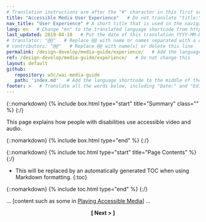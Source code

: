 ```yaml
---
# Translation instructions are after the "#" character in this first section. They are comments that do not show up in the web page. You do not need to translate the instructions after #.
title: "Accessible Media User Experience"   # Do not translate "title:". Do translate the text after "title:".
nav_title: "User Experience" # A short title that is used in the navigation
lang: en   # Change "en" to the translated language shortcode from https://www.iana.org/assignments/language-subtag-registry/language-subtag-registry
last_updated: 2019-04-10   # Put the date of this translation YYYY-MM-DD (with month in the middle)
# translator: "@@"   # Replace @@ with name or names separated with a comma
# contributors: "@@"   # Replace @@ with name(s) or delete this line
permalink: /design-develop/media-guide/experience/   # Add the language shortcode to the end; for example /fundamentals/accessibility-intro/fr
ref: /design-develop/media-guide/experience/   # Do not change this
layout: default
github:
   repository: w3c/wai-media-guide
   path: 'index.md'   # Add the language shortcode to the middle of the filename, for example index.fr.md
footer: >   # Translate all the words below, including "Date:" and "Editor:". 
---
```


{::nomarkdown}
{% include box.html type="start" title="Summary" class="" %}
{:/}

This page explains how people with disabilities use accessible video and audio.

{::nomarkdown}
{% include box.html type="end" %}
{:/}

{::nomarkdown}
{% include toc.html type="start" title="Page Contents" %}
{:/}

- This will be replaced by an automatically generated TOC when using Markdown formatting.
{:toc}

{::nomarkdown}
{% include toc.html type="end" %}
{:/}

… [content such as some in [Playing Accessible Media](https://w3c.github.io/wai-media-intro/accessible-media/playing/)] …

<p style="text-align:center"><strong>[ Next > ]</strong></p>
